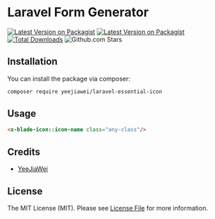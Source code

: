 # Laravel Form Generator

[![Latest Version on Packagist](https://img.shields.io/packagist/v/yeejiawei/laravel-essential-icon.svg)](https://packagist.org/packages/yeejiawei/laravel-essential-icon)
[![Latest Version on Packagist](https://img.shields.io/badge/license-MIT-green)](LICENSE.md)
[![Total Downloads](https://img.shields.io/packagist/dt/yeejiawei/laravel-essential-icon.svg)](https://packagist.org/packages/yeejiawei/laravel-essential-icon)
![Github.com Stars](https://img.shields.io/github/stars/yeejiawei/laravel-essential-icon.svg)

## Installation

You can install the package via composer:

```bash
composer require yeejiawei/laravel-essential-icon
```

## Usage

```html
<x-blade-icon::icon-name class="any-class"/>
```

## Credits

- [YeeJiaWei](https://github.com/YeeJiaWei)

## License

The MIT License (MIT). Please see [License File](LICENSE.md) for more information.